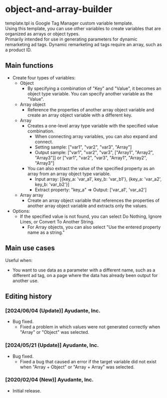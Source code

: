 # object-and-array-builder
template.tpl is Google Tag Manager custom variable template.  
Using this template, you can use other variables to create variables that are organized as arrays or object types.  
Primarily intended for use in generating parameters for dynamic remarketing ad tags. Dynamic remarketing ad tags require an array, such as a product ID.

## Main functions
- Create four types of variables:
  - Object
    - By specifying a combination of "Key" and "Value", it becomes an object type variable. You can specify another variable as the "Value".
  - Array object
    - Reference the properties of another array object variable and create an array object variable with a different key.
  - Array
    - Creates a one-level array type variable with the specified value combination.
      - When connecting array variables, you can also expand and connect.
      - Setting sample: ["var1", "var2", "var3", "Array"]
      - Output sample: ["var1", "var2", "var3", ["Array1", "Array2", "Array3"]] or ["var1", "var2", "var3", "Array1", "Array2", "Array3"]
    - You can also extract the value of the specified property as an array from an array object type variable.
      - Input array: [{key_a: 'var_a1', key_b: 'var_b1'}, {key_a: 'var_a2', key_b: 'var_b2'}]
      - Extract property: "key_a" => Output: ['var_a1', 'var_a2']
  - Array array
    - Create an array object variable that references the properties of another array object variable and extracts only the values.
- Options:
  - If the specified value is not found, you can select Do Nothing, Ignore Lines, or Convert To Another String.
    - For Array objects, you can also select "Use the entered property name as a string."

## Main use cases
Useful when:
- You want to use data as a parameter with a different name, such as a different ad tag, on a page where the data has already been output for another use.

## Editing history
### [2024/06/04 (Update)] Ayudante, Inc.
- Bug fixed.
  - Fixed a problem in which values were not generated correctly when "Array" or "Object" was selected.

### [2024/05/21 (Update)] Ayudante, Inc.
- Bug fixed.
  - Fixed a bug that caused an error if the target variable did not exist when "Array + Object" or "Array + Array" was selected.

### [2020/02/04 (New)] Ayudante, Inc. 
- Initial release.
